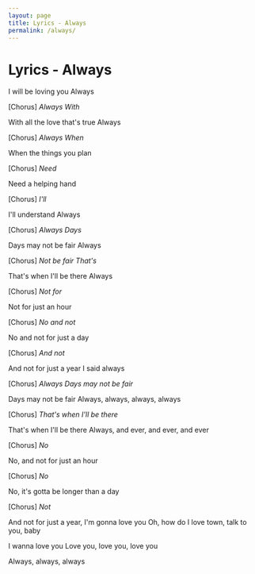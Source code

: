```yaml
---
layout: page
title: Lyrics - Always
permalink: /always/
---
```


# Lyrics - Always

I will be loving you
Always

[Chorus]
_Always_
_With_

With all the love that's true
Always

[Chorus]
_Always_
_When_

When the things you plan

[Chorus]
_Need_

Need a helping hand

[Chorus]
_I'll_

I'll understand
Always

[Chorus]
_Always_
_Days_

Days may not be fair
Always

[Chorus]
_Not be fair_
_That's_

That's when I'll be there
Always

[Chorus]
_Not for_

Not for just an hour

[Chorus]
_No and not_

No and not for just a day

[Chorus]
_And not_

And not for just a year
I said always

[Chorus]
_Always_
_Days may not be fair_

Days may not be fair
Always, always, always, always

[Chorus]
_That's when I'll be there_

That's when I'll be there
Always, and ever, and ever, and ever

[Chorus]
_No_

No, and not for just an hour

[Chorus]
_No_

No, it's gotta be longer than a day

[Chorus]
_Not_

And not for just a year, I'm gonna love you
Oh, how do I love town, talk to you, baby

I wanna love you
Love you, love you, love you

Always, always, always